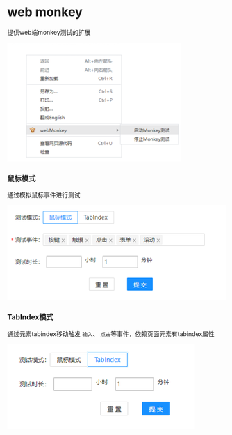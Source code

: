 # web monkey

提供web端monkey测试的扩展

![image-20220213223944163](https://raw.githubusercontent.com/KingZhang/kingzhang.github.io/blog/source/assets/img/image-20220213223944163.png)



### 鼠标模式

通过模拟鼠标事件进行测试

![image-20220212231916923](https://raw.githubusercontent.com/KingZhang/kingzhang.github.io/blog/source/assets/img/image-20220212231916923.png)



### TabIndex模式

通过元素tabindex移动触发 `输入`、 `点击`等事件，依赖页面元素有tabindex属性

![image-20220212232033329](https://raw.githubusercontent.com/KingZhang/kingzhang.github.io/blog/source/assets/img/image-20220212232033329.png)







